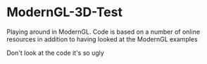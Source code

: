 # ModernGL-3D-Test
Playing around in ModernGL. Code is based on a number of online resources in addition to having looked at the ModernGL examples

Don't look at the code it's so ugly
